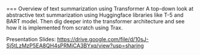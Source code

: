 === Overview of text summarization using Transformer
A top-down look at abstractive text summarization using Huggingface libraries like T-5 and BART model. 
Then dig deeper into the transformer architecture and see how it is implemented from scratch using Trax.

Presentation Slides:
https://drive.google.com/file/d/10sJ-Sj5tLzMzP5EA8QH4sPRMiCA3BYxq/view?usp=sharing
